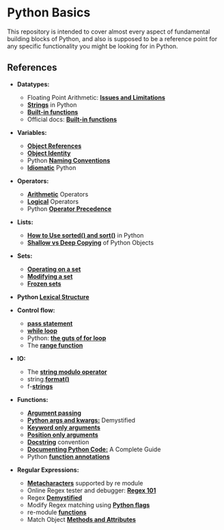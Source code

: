 # Python Basics

This repository is intended to cover almost every aspect of fundamental building blocks of Python, and also is supposed to be a reference point for any specific functionality you might be looking for in Python.

## References

- **Datatypes:**
  - Floating Point Arithmetic: **[Issues and Limitations](https://docs.python.org/3.8/tutorial/floatingpoint.html)**
  - **[Strings](https://realpython.com/python-data-types/#strings)** in Python
  - **[Built-in functions](https://realpython.com/python-data-types/#built-in-functions)**
  - Official docs: **[Built-in functions](https://docs.python.org/3.8/library/functions.html)**

- **Variables:**
  - **[Object References](https://realpython.com/python-variables/#object-references)**
  - **[Object Identity](https://realpython.com/python-variables/#object-identity)**
  - Python **[Naming Conventions](https://www.python.org/dev/peps/pep-0008/#naming-conventions)**
  - **[Idiomatic](https://www.python.org/dev/peps/pep-0008/)** Python

- **Operators:**
  - **[Arithmetic](https://realpython.com/python-operators-expressions/#arithmetic-operators)** Operators
  - **[Logical](https://realpython.com/python-operators-expressions/#logical-operators)** Operators
  - Python **[Operator Precedence](https://realpython.com/python-operators-expressions/#operator-precedence)**
  
- **Lists:**
  - **[How to Use sorted() and sort()](https://realpython.com/python-sort/)** in Python
  - **[Shallow vs Deep Copying](https://realpython.com/copying-python-objects/)** of Python Objects

- **Sets:**
  - **[Operating on a set](https://realpython.com/python-sets/#operating-on-a-set)**
  - **[Modifying a set](https://realpython.com/python-sets/#modifying-a-set)**
  - **[Frozen sets](https://realpython.com/python-sets/#frozen-sets)**

- **Python [Lexical Structure](https://realpython.com/python-program-structure/)**

- **Control flow:**
  - **[pass statement](https://realpython.com/python-conditional-statements/#the-python-pass-statement)**
  - **[while loop](https://realpython.com/python-while-loop/)**
  - Python: **[the guts of for loop](https://realpython.com/python-for-loop/#the-guts-of-the-python-for-loop)**
  - The **[range function](https://realpython.com/python-for-loop/#the-range-function)**

- **IO:**
  - The **[string modulo operator](https://realpython.com/python-input-output/#the-string-modulo-operator)**
  - string.**[format()](https://realpython.com/python-formatted-output/#the-string-format-method-simple-replacement-fields)**
  - f-**[strings](https://realpython.com/python-formatted-output/#the-python-formatted-string-literal-f-string)**

- **Functions:**
  - **[Argument passing](https://realpython.com/defining-your-own-python-function/#argument-passing)**
  - **[Python args and kwargs:](https://realpython.com/python-kwargs-and-args)** Demystified
  - **[Keyword only arguments](https://realpython.com/defining-your-own-python-function/#keyword-only-arguments)**
  - **[Position only arguments](https://realpython.com/defining-your-own-python-function/#positional-only-arguments)**
  - **[Docstring](https://www.python.org/dev/peps/pep-0257/)** convention
  - **[Documenting Python Code:](https://realpython.com/documenting-python-code/#documenting-your-python-code-base-using-docstrings)** A Complete Guide
  - Python **[function annotations](https://realpython.com/defining-your-own-python-function/#python-function-annotations)**

- **Regular Expressions:**
  - **[Metacharacters](https://realpython.com/regex-python/#metacharacters-supported-by-the-re-module)** supported by re module
  - Online Regex tester and debugger: **[Regex 101](https://regex101.com/)**
  - Regex **[Demystified](https://www.youtube.com/playlist?list=PL55RiY5tL51ryV3MhCbH8bLl7O_RZGUUE)**
  - Modify Regex matching using **[Python flags](https://realpython.com/regex-python/#modified-regular-expression-matching-with-flags)**
  - re-module **[functions](https://realpython.com/regex-python-part-2/#re-module-functions)**
  - Match Object **[Methods and Attributes](https://realpython.com/regex-python-part-2/#match-object-methods-and-attributes)**
  
